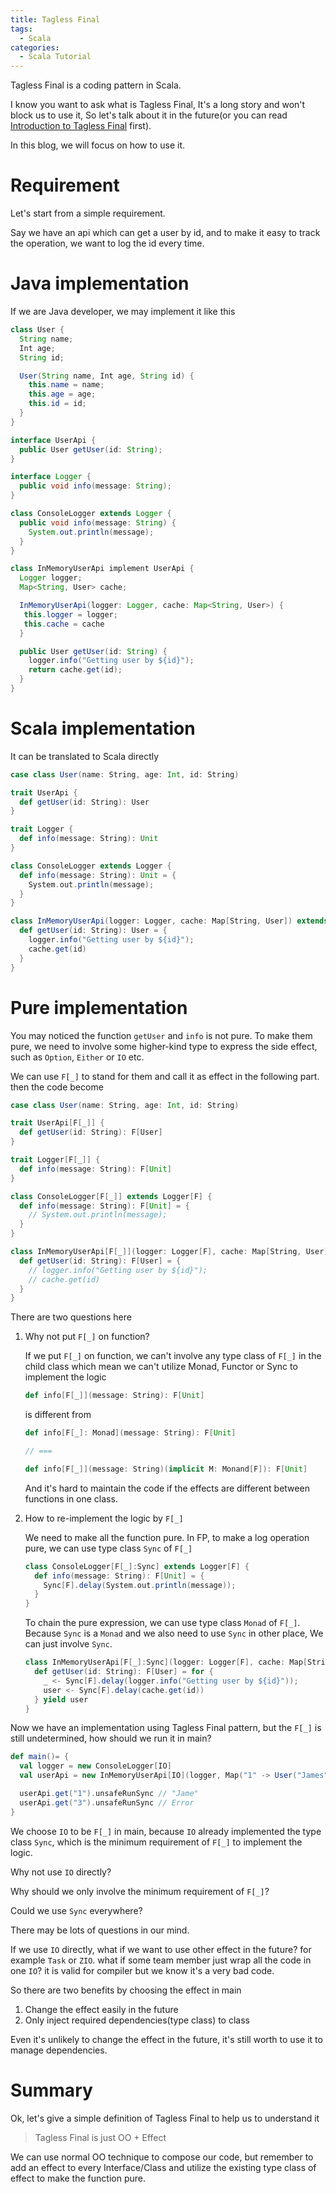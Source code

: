 ```yaml
---
title: Tagless Final
tags:
  - Scala
categories:
  - Scala Tutorial
---
```


Tagless Final is a coding pattern in Scala. 

I know you want to ask what is Tagless Final, It's a long story and won't block us to use it,
So let's talk about it in the future(or you can read [Introduction to Tagless Final](https://serokell.io/blog/tagless-final) first).

In this blog, we will focus on how to use it.

# Requirement

Let's start from a simple requirement. 

Say we have an api which can get a user by id, and to make it easy to track the operation, we want to log the id every time.

# Java implementation

If we are Java developer, we may implement it like this

```java
class User {
  String name;
  Int age;
  String id;

  User(String name, Int age, String id) {
    this.name = name;
    this.age = age;
    this.id = id;
  }
}

interface UserApi {
  public User getUser(id: String);
}

interface Logger {
  public void info(message: String);
}

class ConsoleLogger extends Logger {
  public void info(message: String) {
    System.out.println(message);
  }
}

class InMemoryUserApi implement UserApi {
  Logger logger;
  Map<String, User> cache;

  InMemoryUserApi(logger: Logger, cache: Map<String, User>) {
   this.logger = logger;
   this.cache = cache
  }

  public User getUser(id: String) {
    logger.info("Getting user by ${id}");
    return cache.get(id);
  }
}
```

# Scala implementation

It can be translated to Scala directly

```scala
case class User(name: String, age: Int, id: String)

trait UserApi {
  def getUser(id: String): User
}

trait Logger {
  def info(message: String): Unit
}

class ConsoleLogger extends Logger {
  def info(message: String): Unit = {
    System.out.println(message);
  }
}

class InMemoryUserApi(logger: Logger, cache: Map[String, User]) extends UserApi {
  def getUser(id: String): User = {
    logger.info("Getting user by ${id}");
    cache.get(id)
  }
}
```

# Pure implementation

You may noticed the function `getUser` and `info` is not pure. 
To make them pure, we need to involve some higher-kind type to express the side effect, such as `Option`, `Either` or `IO` etc.

We can use `F[_]` to stand for them and call it as effect in the following part. then the code become

```scala
case class User(name: String, age: Int, id: String)

trait UserApi[F[_]] {
  def getUser(id: String): F[User]
}

trait Logger[F[_]] {
  def info(message: String): F[Unit]
}

class ConsoleLogger[F[_]] extends Logger[F] {
  def info(message: String): F[Unit] = {
    // System.out.println(message);
  }
}

class InMemoryUserApi[F[_]](logger: Logger[F], cache: Map[String, User]) extends UserApi[F] {
  def getUser(id: String): F[User] = {
    // logger.info("Getting user by ${id}");
    // cache.get(id)
  }
}
```

There are two questions here

1. Why not put `F[_]` on function?

    If we put `F[_]` on function, 
    we can't involve any type class of `F[_]` in the child class 
    which mean we can't utilize Monad, Functor or Sync to implement the logic

    ```scala
    def info[F[_]](message: String): F[Unit]
    ```
    is different from

    ```scala
    def info[F[_]: Monad](message: String): F[Unit]

    // ===

    def info[F[_]](message: String)(implicit M: Monand[F]): F[Unit]
    ```

    And it's hard to maintain the code if the effects are different between functions in one class.

2. How to re-implement the logic by `F[_]`

    We need to make all the function pure.
    In FP, to make a log operation pure, we can use type class `Sync` of `F[_]`

    ```scala
    class ConsoleLogger[F[_]:Sync] extends Logger[F] {
      def info(message: String): F[Unit] = {
        Sync[F].delay(System.out.println(message));
      }
    }
    ```

    To chain the pure expression, we can use type class `Monad` of `F[_]`. 
    Because `Sync` is a `Monad` and we also need to use `Sync` in other place,
    We can just involve `Sync`.

    ```scala
    class InMemoryUserApi[F[_]:Sync](logger: Logger[F], cache: Map[String, User]) extends UserApi[F] {
      def getUser(id: String): F[User] = for {
        _ <- Sync[F].delay(logger.info("Getting user by ${id}"));
        user <- Sync[F].delay(cache.get(id))
      } yield user
    }
    ```

Now we have an implementation using Tagless Final pattern, but the `F[_]` is still undetermined, how should we run it in main?

```scala
def main()= {
  val logger = new ConsoleLogger[IO]
  val userApi = new InMemoryUserApi[IO](logger, Map("1" -> User("James", 21, "1"), "2" -> User("Tom", "38", "2")))

  userApi.get("1").unsafeRunSync // "Jame"
  userApi.get("3").unsafeRunSync // Error
}
```

We choose `IO` to be `F[_]` in main,
because `IO` already implemented the type class `Sync`, which is the minimum requirement of `F[_]` to implement the logic.

Why not use `IO` directly? 

Why should we only involve the minimum requirement of `F[_]`?

Could we use `Sync` everywhere?

There may be lots of questions in our mind.

If we use `IO` directly, what if we want to use other effect in the future? for example `Task` or `ZIO`.
what if some team member just wrap all the code in one `IO`? it is valid for compiler but we know it's a very bad code.

So there are two benefits by choosing the effect in main 

1. Change the effect easily in the future
2. Only inject required dependencies(type class) to class

Even it's unlikely to change the effect in the future, it's still worth to use it to manage dependencies.

# Summary

Ok, let's give a simple definition of Tagless Final to help us to understand it

> Tagless Final is just OO + Effect

We can use normal OO technique to compose our code,
but remember to add an effect to every Interface/Class 
and utilize the existing type class of effect to make the function pure.
